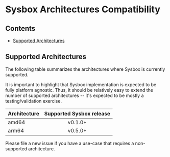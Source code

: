 # Sysbox Architectures Compatibility

## Contents

-   [Supported Architectures](#supported-architectures)

## Supported Architectures

The following table summarizes the architectures where Sysbox is currently supported.

It is important to highlight that Sysbox implementation is expected to be fully
platform agnostic. Thus, it should be relatively easy to extend the number of
supported architectures -- it's expected to be mostly a testing/validation exercise.

| Architecture  | Supported Sysbox release |
| ------------- | :----------------------: |
| amd64         |    v0.1.0+               |
| arm64         |    v0.5.0+               |


Please file a new issue if you have a use-case that requires a non-supported
architecture.
